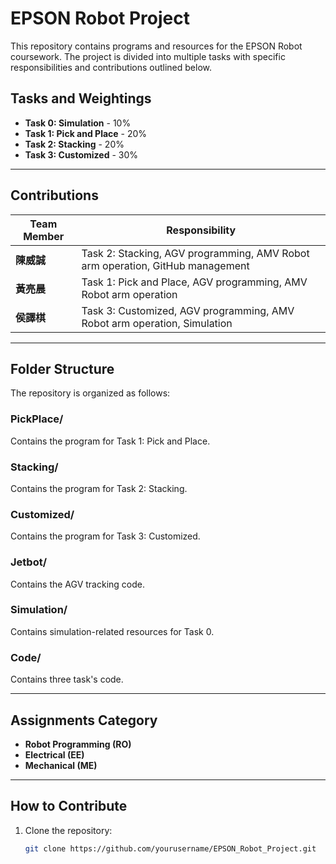# EPSON Robot Project

This repository contains programs and resources for the EPSON Robot coursework. The project is divided into multiple tasks with specific responsibilities and contributions outlined below.

## Tasks and Weightings
- **Task 0: Simulation** - 10%
- **Task 1: Pick and Place** - 20%
- **Task 2: Stacking** - 20%
- **Task 3: Customized** - 30%

---

## Contributions
| Team Member  | Responsibility                                                                                   |
|--------------|--------------------------------------------------------------------------------------------------|
| **陳威誠**   | Task 2: Stacking, AGV programming, AMV Robot arm operation, GitHub management                   |
| **黃亮晨**   | Task 1: Pick and Place, AGV programming, AMV Robot arm operation                                 |
| **侯譯棋**   | Task 3: Customized, AGV programming, AMV Robot arm operation, Simulation                         |

---

## Folder Structure
The repository is organized as follows:

### **PickPlace/**
Contains the program for Task 1: Pick and Place.

### **Stacking/**
Contains the program for Task 2: Stacking.

### **Customized/**
Contains the program for Task 3: Customized.

### **Jetbot/**
Contains the AGV tracking code.

### **Simulation/**
Contains simulation-related resources for Task 0.

### **Code/**
Contains three task's code.

---

## Assignments Category
- **Robot Programming (RO)**
- **Electrical (EE)**
- **Mechanical (ME)**

---

## How to Contribute
1. Clone the repository:
   ```bash
   git clone https://github.com/yourusername/EPSON_Robot_Project.git
